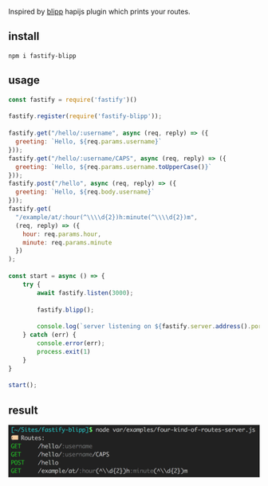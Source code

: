Inspired by [blipp](https://github.com/danielb2/blipp) hapijs plugin which prints your routes.

## install
```
npm i fastify-blipp
```

## usage
```javascript
const fastify = require('fastify')()

fastify.register(require('fastify-blipp'));

fastify.get("/hello/:username", async (req, reply) => ({
  greeting: `Hello, ${req.params.username}`
}));
fastify.get("/hello/:username/CAPS", async (req, reply) => ({
  greeting: `Hello, ${req.params.username.toUpperCase()}`
}));
fastify.post("/hello", async (req, reply) => ({
  greeting: `Hello, ${req.body.username}`
}));
fastify.get(
  "/example/at/:hour(^\\\\d{2})h:minute(^\\\\d{2})m",
  (req, reply) => ({
    hour: req.params.hour,
    minute: req.params.minute
  })
);

const start = async () => {
    try {
        await fastify.listen(3000);

        fastify.blipp();

        console.log(`server listening on ${fastify.server.address().port}`);
    } catch (err) {
        console.error(err);
        process.exit(1)
    }
}

start();
```

## result

![image](var/images/output_example.png)


